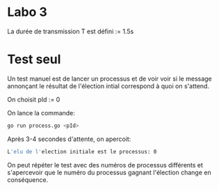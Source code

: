 # Labo 3

La durée de transmission T est défini := 1.5s

# Test seul
Un test manuel est de lancer un processus et de voir voir si le message annonçant le résultat de l'élection intial correspond à quoi on s'attend.

On choisit pId := 0

On lance la commande:

```bash
go run process.go <pId>
```
Après 3-4 secondes d'attente, on apercoit:
```bash
L'elu de l'election initiale est le processus: 0
```
On peut répéter le test avec des numéros de processus différents et s'apercevoir que le numéro du processus gagnant l'élection change en conséquence.